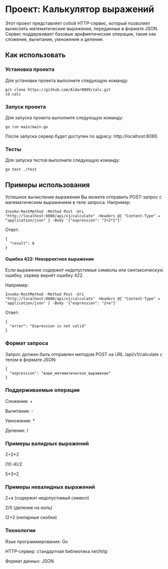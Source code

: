 # Проект: Калькулятор выражений

Этот проект представляет собой HTTP-сервис, который позволяет вычислять математические выражения, переданные в формате JSON. Сервис поддерживает базовые арифметические операции, такие как сложение, вычитание, умножение и деление.

## Как использовать

### Установка проекта

Для установки проекта выполните следующую команду:
```shell
git clone https://github.com/Aldar0809/calc.git
cd calc
```
### Запуск проекта

Для запуска проекта выполните следующую команду:
```shell
go run main/main.go
```
После запуска сервер будет доступен по адресу: http://localhost:8080.

### Тесты

Для запуска тестов выполните следующую команду:
```shell
go test ./test
```
## Примеры использования
Успешное вычисление выражения
Вы можете отправить POST-запрос с математическим выражением в теле запроса. Например:
```shell
Invoke-RestMethod -Method Post -Uri "http://localhost:8080/api/v1/calculate" -Headers @{ "Content-Type" = "application/json" } -Body '{"expression": "2+2*2"}'
```
Ответ:
```shell
{
  "result": 6
}
```
#### Ошибка 422: Некорректное выражение
Если выражение содержит недопустимые символы или синтаксическую ошибку, сервер вернёт ошибку 422. 

Например:
```shell
Invoke-RestMethod -Method Post -Uri "http://localhost:8080/api/v1/calculate" -Headers @{ "Content-Type" = "application/json" } -Body '{"expression": "2+a"}'
```
Ответ:
```shell
{
  "error": "Expression is not valid"
}
```
### Формат запроса
Запрос должен быть отправлен методом POST на URL /api/v1/calculate с телом в формате JSON:
```shell
{
  "expression": "ваше_математическое_выражение"
}
```
### Поддерживаемые операции
Сложение: +

Вычитание: -

Умножение: *

Деление: /

### Примеры валидных выражений
2+2*2

(10-4)/2

5*3+2

### Примеры невалидных выражений
2+a (содержит недопустимый символ)

2/0 (деление на ноль)

(2+2 (непарные скобки)

### Технологии
Язык программирования: Go

HTTP-сервер: стандартная библиотека net/http

Формат данных: JSON
